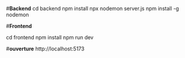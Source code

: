 #**Backend**
cd backend
npm install
npx nodemon server.js
npm install -g nodemon

#**Frontend**

cd frontend
npm install
npm run dev

#**ouverture**
http://localhost:5173
